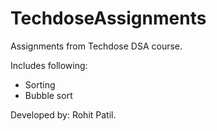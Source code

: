 # TechdoseAssignments

Assignments from Techdose DSA course.

Includes following:
- Sorting
- Bubble sort

Developed by: Rohit Patil.
